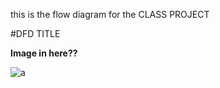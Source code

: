 this is the flow diagram for the CLASS PROJECT

#DFD TITLE 

**Image in here??**

![a](https://cloud.githubusercontent.com/assets/21317654/18326243/73bf8d5a-750a-11e6-804b-91e3a0e33ec8.jpg)
